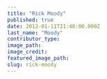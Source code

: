 ```yaml
---
title: "Rick Moody"
published: true
date: 2012-01-11T21:48:00.000Z
last_name: "Moody"
contributor_type:
image_path:
image_credit:
featured_image_path:
slug: rick-moody
---
```

